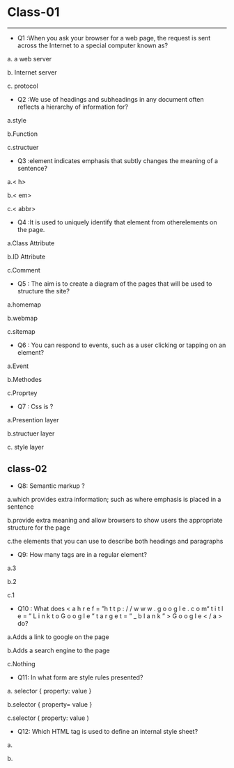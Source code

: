 # **Class-01**
_______
- Q1 :When you ask your browser for a web page, the request is sent across the Internet to a special computer known as?

a. a web server

b. Internet server

c. protocol


- Q2 :We use of headings and subheadings in any document often reflects a hierarchy of information for?

a.style

b.Function

c.structuer

- Q3 :element indicates emphasis that subtly changes the meaning of a sentence?

a.< h>

b.< em> 

c.< abbr>

- Q4 :It is used to uniquely identify that element from otherelements on the page.
 
 a.Class Attribute

b.ID Attribute

c.Comment

- Q5 : The aim is to create a diagram of the pages that will be used to structure the site?
 
 a.homemap

b.webmap

c.sitemap 

- Q6 : You can respond to events, such as a user clicking or tapping on an element?

a.Event

b.Methodes 

c.Proprtey

- Q7 : Css is ?

a.Presention layer

b.structuer layer

c. style layer


## class-02 

- Q8: Semantic markup ?

a.which provides extra information; such as where emphasis is placed in a sentence

b.provide extra meaning and allow browsers to show users the appropriate structure for the page

c.the elements that you can use to describe both headings and paragraphs

- Q9: How many tags are in a regular element?

a.3

b.2 

c.1

- Q10 : What does < a  h r e f = ”h t t p : / / w w w . g o o g l e . c o m“  t i t l e = ” L i n k  t o   G o o g l e  ” t a r g e t = ” _  b l a n k  ” > G o o g l e  < / a > do?

a.Adds a link to google on the page

b.Adds a search engine to the page

c.Nothing

 
- Q11: In what form are style rules presented?

a. selector { property: value } 

b.selector { property= value } 

c.selector ( property: value )

- Q12: Which HTML tag is used to define an internal style sheet? 

a.<css> 

 b.<style>

 c.<script>

- Q13 :Where in the HTML document is the correct place to refer to an external style sheet?
 
 a.In the <body> section
 
 b.At the top of the document
 
 c.In the <head> section 

 
-Q14: Var numbers = [1, 2, 3] is an example of:

a.Array

b.Function

c.Object
 
 - Q15: Inside which HTML element do we put the JavaScript?

a.Js
   
b.JavaScript

c.Script




| Qustion  | Answer    |
| ------- | ------- |
| Q1 | a  |
| Q2 | c  |
| Q3 | b |
| Q4 | b  |
| Q5 | c |
| Q6 | a  |
| Q7 | a  |
 | Q8 | a  |
 | Q9 | b  |
 | Q10 | a  |
 | Q11 | a  |
| Q12 | b  |
 | Q13 | c  |
  | Q14 | a |
 | Q15 | c  | 
